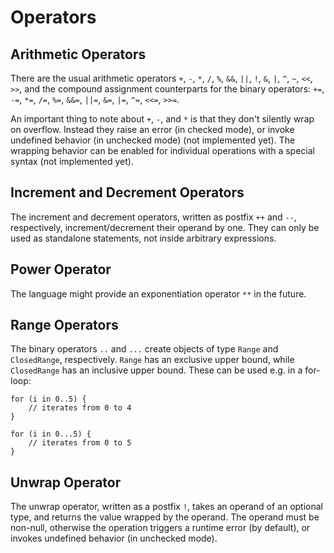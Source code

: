 # Operators

## Arithmetic Operators

There are the usual arithmetic operators `+`, `-`, `*`, `/`, `%`, `&&`, `||`,
`!`, `&`, `|`, `^`, `~`, `<<`, `>>`, and the compound assignment counterparts
for the binary operators: `+=`, `-=`, `*=`, `/=`, `%=`, `&&=`, `||=`, `&=`,
`|=`, `^=`, `<<=`, `>>=`.

An important thing to note about `+`, `-`, and `*` is that they don't silently
wrap on overflow. Instead they raise an error (in checked mode), or invoke
undefined behavior (in unchecked mode) (not implemented yet). The wrapping
behavior can be enabled for individual operations with a special syntax (not
implemented yet).

## Increment and Decrement Operators

The increment and decrement operators, written as postfix `++` and `--`,
respectively, increment/decrement their operand by one. They can only be used as
standalone statements, not inside arbitrary expressions.

## Power Operator

The language might provide an exponentiation operator `**` in the future.

## Range Operators

The binary operators `..` and `...` create objects of type `Range` and
`ClosedRange`, respectively. `Range` has an exclusive upper bound, while
`ClosedRange` has an inclusive upper bound. These can be used e.g. in a
for-loop:

```
for (i in 0..5) {
    // iterates from 0 to 4
}

for (i in 0...5) {
    // iterates from 0 to 5
}
```

## Unwrap Operator

The unwrap operator, written as a postfix `!`, takes an operand of an optional
type, and returns the value wrapped by the operand. The operand must be
non-null, otherwise the operation triggers a runtime error (by default), or
invokes undefined behavior (in unchecked mode).
